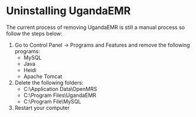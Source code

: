 # Uninstalling UgandaEMR

The current process of removing UgandaEMR is still a manual process so follow the steps below:

1. Go to Control Panel -&gt; Programs and Features and remove the following programs:
   * MySQL 
   * Java 
   * Heidi 
   * Apache Tomcat
2. Delete the following folders:
   * C:\Application Data\OpenMRS
   * C:\Program Files\UgandaEMR
   * C:\Program File\MySQL 
3. Restart your computer

